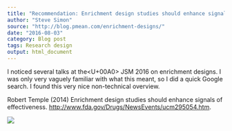```yaml
---
title: "Recommendation: Enrichment design studies should enhance signals of effectiveness."
author: "Steve Simon"
source: "http://blog.pmean.com/enrichment-designs/"
date: "2016-08-03"
category: Blog post
tags: Research design
output: html_document
---
```


I noticed several talks at the<U+00A0> JSM 2016 on enrichment designs. I was
only very vaguely familiar with what this meant, so I did a quick Google
search. I found this very nice non-technical overview.

<!---More--->

Robert Temple (2014) Enrichment design studies should enhance signals of
effectiveness. <http://www.fda.gov/Drugs/NewsEvents/ucm295054.htm>.

![](../../../web/images/enrichment-designs01.png)





